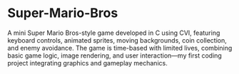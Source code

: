 # Super-Mario-Bros
A mini Super Mario Bros-style game developed in C using CVI, featuring keyboard controls, animated sprites, moving backgrounds, coin collection, and enemy avoidance. The game is time-based with limited lives, combining basic game logic, image rendering, and user interaction—my first coding project integrating graphics and gameplay mechanics.
